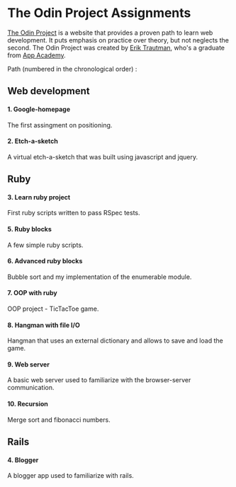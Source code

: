# The Odin Project Assignments

[The Odin Project](http://www.theodinproject.com/home) is a website that provides a proven path to learn web development. It puts emphasis on practice over theory, but not neglects the second. 
The Odin Project was created by [Erik Trautman](http://www.eriktrautman.com/), who's a graduate from [App Academy](http://www.appacademy.io/).



Path (numbered in the chronological order) :

## Web development

#### 1. Google-homepage 
The first assingment on positioning.

#### 2. Etch-a-sketch 
A virtual etch-a-sketch that was built using javascript and jquery.

## Ruby
	
#### 3. Learn ruby project
First ruby scripts written to pass RSpec tests.

#### 5. Ruby blocks
A few simple ruby scripts.

#### 6. Advanced ruby blocks
Bubble sort and my implementation of the enumerable module.

#### 7. OOP with ruby
OOP project - TicTacToe game.

#### 8. Hangman with file I/O
Hangman that uses an external dictionary and allows to save and load the game.

#### 9. Web server
A basic web server used to familiarize with the browser-server communication.

#### 10. Recursion
Merge sort and fibonacci numbers.


## Rails

#### 4. Blogger
A blogger app used to familiarize with rails.